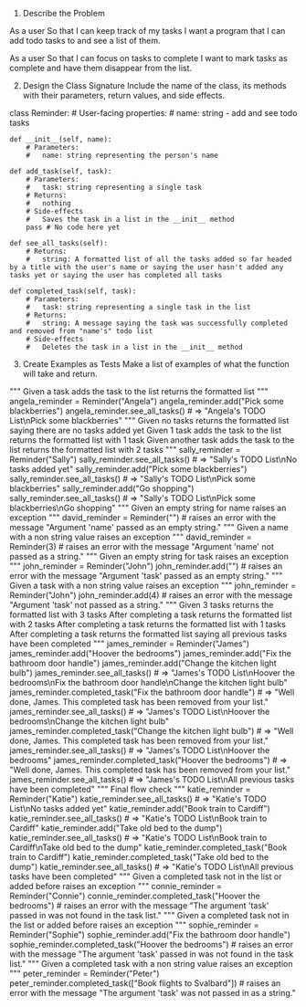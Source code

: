 1. Describe the Problem

As a user
So that I can keep track of my tasks
I want a program that I can add todo tasks to and see a list of them.

As a user
So that I can focus on tasks to complete
I want to mark tasks as complete and have them disappear from the list.


2. Design the Class Signature
Include the name of the class, its methods with their parameters, return values, and side effects.

class Reminder:
    # User-facing properties:
    #   name: string - add and see todo tasks

    def __init__(self, name):
        # Parameters:
        #   name: string representing the person's name

    def add_task(self, task):
        # Parameters:
        #   task: string representing a single task
        # Returns:
        #   nothing
        # Side-effects
        #   Saves the task in a list in the __init__ method
        pass # No code here yet

    def see_all_tasks(self):
        # Returns:
        #   string: A formatted list of all the tasks added so far headed by a title with the user's name or saying the user hasn't added any tasks yet or saying the user has completed all tasks

    def completed_task(self, task):
        # Parameters:
        #   task: string representing a single task in the list
        # Returns:
        #   string: A message saying the task was successfully completed and removed from "name's" todo list
        # Side-effects
        #   Deletes the task in a list in the __init__ method


3. Create Examples as Tests
Make a list of examples of what the function will take and return.

"""
Given a task
    adds the task to the list
    returns the formatted list
"""
angela_reminder = Reminder("Angela")
angela_reminder.add("Pick some blackberries")
angela_reminder.see_all_tasks() # => "Angela's TODO List\nPick some blackberries"
"""
Given no tasks
    returns the formatted list saying there are no tasks added yet
Given 1 task
    adds the task to the list
    returns the formatted list with 1 task
Given another task
    adds the task to the list
    returns the formatted list with 2 tasks
"""
sally_reminder = Reminder("Sally")
sally_reminder.see_all_tasks() # => "Sally's TODO List\nNo tasks added yet"
sally_reminder.add("Pick some blackberries")
sally_reminder.see_all_tasks() # => "Sally's TODO List\nPick some blackberries"
sally_reminder.add("Go shopping")
sally_reminder.see_all_tasks() # => "Sally's TODO List\nPick some blackberries\nGo shopping"
"""
Given an empty string for name
    raises an exception
"""
david_reminder = Reminder("") # raises an error with the message "Argument 'name' passed as an empty string."
"""
Given a name with a non string value
    raises an exception
"""
david_reminder = Reminder(3) # raises an error with the message "Argument 'name' not passed as a string."
"""
Given an empty string for task
    raises an exception
"""
john_reminder = Reminder("John")
john_reminder.add("") # raises an error with the message "Argument 'task' passed as an empty string."
"""
Given a task with a non string value
    raises an exception
"""
john_reminder = Reminder("John")
john_reminder.add(4) # raises an error with the message "Argument 'task' not passed as a string."
"""
Given 3 tasks
    returns the formatted list with 3 tasks
After completing a task
    returns the formatted list with 2 tasks
After completing a task
    returns the formatted list with 1 tasks
After completing a task
    returns the formatted list saying all previous tasks have been completed
"""
james_reminder = Reminder("James")
james_reminder.add("Hoover the bedrooms")
james_reminder.add("Fix the bathroom door handle")
james_reminder.add("Change the kitchen light bulb")
james_reminder.see_all_tasks() # => "James's TODO List\nHoover the bedrooms\nFix the bathroom door handle\nChange the kitchen light bulb"
james_reminder.completed_task("Fix the bathroom door handle") # => "Well done, James. This completed task has been removed from your list."
james_reminder.see_all_tasks() # => "James's TODO List\nHoover the bedrooms\nChange the kitchen light bulb"
james_reminder.completed_task("Change the kitchen light bulb") # => "Well done, James. This completed task has been removed from your list."
james_reminder.see_all_tasks() # => "James's TODO List\nHoover the bedrooms"
james_reminder.completed_task("Hoover the bedrooms") # => "Well done, James. This completed task has been removed from your list."
james_reminder.see_all_tasks() # => "James's TODO List\nAll previous tasks have been completed"
"""
Final flow check
"""
katie_reminder = Reminder("Katie")
katie_reminder.see_all_tasks() # => "Katie's TODO List\nNo tasks added yet"
katie_reminder.add("Book train to Cardiff")
katie_reminder.see_all_tasks() # => "Katie's TODO List\nBook train to Cardiff"
katie_reminder.add("Take old bed to the dump")
katie_reminder.see_all_tasks() # => "Katie's TODO List\nBook train to Cardiff\nTake old bed to the dump"
katie_reminder.completed_task("Book train to Cardiff")
katie_reminder.completed_task("Take old bed to the dump")
katie_reminder.see_all_tasks() # => "Katie's TODO List\nAll previous tasks have been completed"
"""
Given a completed task not in the list or added before
    raises an exception
"""
connie_reminder = Reminder("Connie")
connie_reminder.completed_task("Hoover the bedrooms") # raises an error with the message "The argument 'task' passed in was not found in the task list."
"""
Given a completed task not in the list or added before
    raises an exception
"""
sophie_reminder = Reminder("Sophie")
sophie_reminder.add("Fix the bathroom door handle")
sophie_reminder.completed_task("Hoover the bedrooms") # raises an error with the message "The argument 'task' passed in was not found in the task list."
"""
Given a completed task with a non string value
    raises an exception
"""
peter_reminder = Reminder("Peter")
peter_reminder.completed_task(["Book flights to Svalbard"]) # raises an error with the message "The argument 'task' was not passed in as a string."
